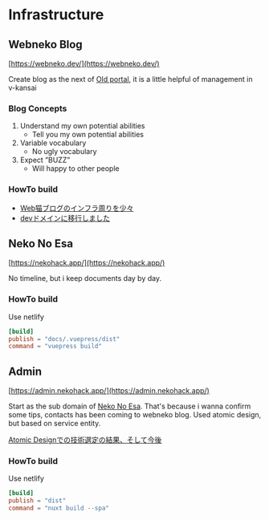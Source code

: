 # Infrastructure

## Webneko Blog

[https://webneko.dev/](https://webneko.dev/)

Create blog as the next of [Old portal](https://github.com/jiyuujin/portal), it is a little helpful of management in v-kansai

### Blog Concepts

1. Understand my own potential abilities
   - Tell you my own potential abilities
2. Variable vocabulary
   - No ugly vocabulary
3. Expect ”BUZZ”
   - Will happy to other people

### HowTo build

- [Web猫ブログのインフラ周りを少々](https://webneko.dev/posts/deploy-webneko-blog-to-fargate-in-ecs)
- [devドメインに移行しました](https://webneko.dev/posts/migrated-to-dev-domain-on-webneko-blog)

## Neko No Esa

[https://nekohack.app/](https://nekohack.app/)

No timeline, but i keep documents day by day.

### HowTo build

Use netlify

```toml
[build]
publish = "docs/.vuepress/dist"
command = "vuepress build"
```

## Admin

[https://admin.nekohack.app/](https://admin.nekohack.app/)

Start as the sub domain of [Neko No Esa](https://nekohack.app/). That's because i wanna confirm some tips, contacts has been coming to webneko blog. Used atomic design, but based on service entity.

[Atomic Designでの技術選定の結果、そして今後](https://webneko.dev/posts/doing-my-best-to-atomic-design-on-advent-calendar-2018)

### HowTo build

Use netlify

```toml
[build]
publish = "dist"
command = "nuxt build --spa"
```
